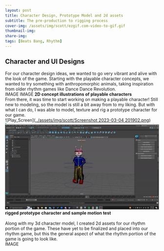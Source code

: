 ```yaml
---
layout: post
title: Character Design, Prototype Model and 2d assets
subtitle: The pre-production to rigging process 
cover-img: /assets/img/scott/ezgif.com-video-to-gif.gif
thumbnail-img: 
share-img: 
tags: [Beats Bang, Rhythm]
--- 
```

## Character  and UI Designs

For our character design ideas, we wanted to go very vibrant and alive with the look of the game.  Starting with the playable character concepts, we wanted to try something with anthropomorphic animals, taking inspiration from older rhythm games like Dance Dance Revolution. <br />
IMAGE IMAGE
**2D concept illustrations of playable characters** <br />
From there, it was time to start working on making a playable character! Still new to modeling, so the model is still a bit away from to my liking. But with what I can do, I was able to model, texture and rig a prototype character for our game.<br/>
![Play_Screen]([../assets/img/scott/Screenshot 2023-03-04 201902.png](https://github.com/uhm-triplet/uhm-triplet.github.io/blob/d8928a6ca517cc3c88972d8f12fa550b0cb82558/assets/img/scott/Screenshot%202023-03-04%20201902.png)) <br/>
![Play_Screen](../assets/img/scott/ezgif.com-video-to-gif.gif) <br/>
**rigged prototype character and sample motion test**
<br/>
<br/>
Along with my 3d character model, I created 2d assets for our rhythm portion of the game. These have yet to be finalized and placed into our rhythm game, but this the general aspect of what the rhythm portion of the game is going to look like.<br/>
IMAGE

